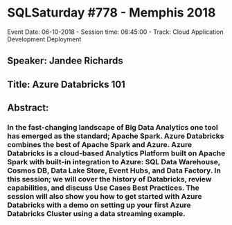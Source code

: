 # SQLSaturday #778 - Memphis 2018
Event Date: 06-10-2018 - Session time: 08:45:00 - Track: Cloud Application Development  Deployment
## Speaker: Jandee Richards
## Title: Azure Databricks 101
## Abstract:
### In the fast-changing landscape of Big Data Analytics one tool has emerged as the standard; Apache Spark. Azure Databricks combines the best of Apache Spark and Azure. Azure Databricks is a cloud-based Analytics Platform built on Apache Spark with built-in integration to Azure: SQL Data Warehouse, Cosmos DB, Data Lake Store, Event Hubs, and Data Factory. In this session; we will cover the history of Databricks, review capabilities, and discuss Use Cases  Best Practices. The session will also show you how to get started with Azure Databricks with a demo on setting up your first Azure Databricks Cluster using a data streaming example.
